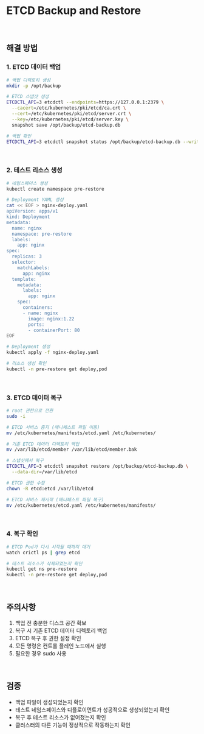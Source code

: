 # ETCD Backup and Restore

<br/>

## 해결 방법

### 1. ETCD 데이터 백업
```bash
# 백업 디렉토리 생성
mkdir -p /opt/backup

# ETCD 스냅샷 생성
ETCDCTL_API=3 etcdctl --endpoints=https://127.0.0.1:2379 \
  --cacert=/etc/kubernetes/pki/etcd/ca.crt \
  --cert=/etc/kubernetes/pki/etcd/server.crt \
  --key=/etc/kubernetes/pki/etcd/server.key \
  snapshot save /opt/backup/etcd-backup.db

# 백업 확인
ETCDCTL_API=3 etcdctl snapshot status /opt/backup/etcd-backup.db --write-out=table
```

<br/>

### 2. 테스트 리소스 생성
```bash
# 네임스페이스 생성
kubectl create namespace pre-restore

# Deployment YAML 생성
cat << EOF > nginx-deploy.yaml
apiVersion: apps/v1
kind: Deployment
metadata:
  name: nginx
  namespace: pre-restore
  labels:
    app: nginx
spec:
  replicas: 3
  selector:
    matchLabels:
      app: nginx
  template:
    metadata:
      labels:
        app: nginx
    spec:
      containers:
      - name: nginx
        image: nginx:1.22
        ports:
        - containerPort: 80
EOF

# Deployment 생성
kubectl apply -f nginx-deploy.yaml

# 리소스 생성 확인
kubectl -n pre-restore get deploy,pod
```

<br/>

### 3. ETCD 데이터 복구
```bash
# root 권한으로 전환
sudo -i

# ETCD 서비스 중지 (매니페스트 파일 이동)
mv /etc/kubernetes/manifests/etcd.yaml /etc/kubernetes/

# 기존 ETCD 데이터 디렉토리 백업
mv /var/lib/etcd/member /var/lib/etcd/member.bak

# 스냅샷에서 복구
ETCDCTL_API=3 etcdctl snapshot restore /opt/backup/etcd-backup.db \
  --data-dir=/var/lib/etcd

# ETCD 권한 수정
chown -R etcd:etcd /var/lib/etcd

# ETCD 서비스 재시작 (매니페스트 파일 복구)
mv /etc/kubernetes/etcd.yaml /etc/kubernetes/manifests/
```

<br/>

### 4. 복구 확인
```bash
# ETCD Pod가 다시 시작될 때까지 대기
watch crictl ps | grep etcd

# 테스트 리소스가 삭제되었는지 확인
kubectl get ns pre-restore
kubectl -n pre-restore get deploy,pod
```

<br/>

## 주의사항
1. 백업 전 충분한 디스크 공간 확보
2. 복구 시 기존 ETCD 데이터 디렉토리 백업
3. ETCD 복구 후 권한 설정 확인
4. 모든 명령은 컨트롤 플레인 노드에서 실행
5. 필요한 경우 sudo 사용

<br/>

## 검증
- 백업 파일이 생성되었는지 확인
- 테스트 네임스페이스와 디플로이먼트가 성공적으로 생성되었는지 확인
- 복구 후 테스트 리소스가 없어졌는지 확인
- 클러스터의 다른 기능이 정상적으로 작동하는지 확인
